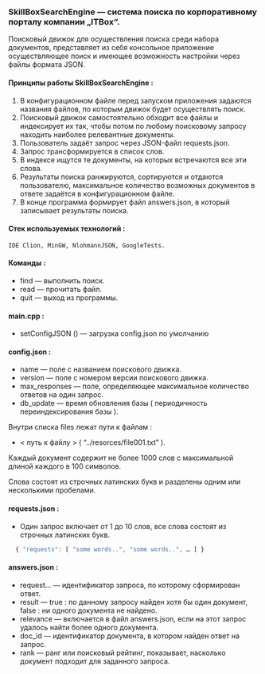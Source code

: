 ### SkillBoxSearchEngine — система поиска по корпоративному порталу компании „ITBox“. ### 
   Поисковый движок для осуществления поиска среди набора документов, 
   представляет из себя консольное приложение осуществляющее поиск 
   и имеющее возможность настройки через файлы формата JSON. 


 #### Принципы работы SkillBoxSearchEngine : ####
  1. В конфигурационном файле перед запуском приложения задаются названия
     файлов, по которым движок будет осуществлять поиск.
  2. Поисковый движок самостоятельно обходит все файлы и индексирует их так, 
     чтобы потом по любому поисковому запросу находить наиболее релевантные документы.
  3. Пользователь задаёт запрос через JSON-файл requests.json. 
  4. Запрос трансформируется в список слов.
  5. В индексе ищутся те документы, на которых встречаются все эти слова.
  6. Результаты поиска ранжируются, сортируются и отдаются пользователю,
     максимальное количество возможных документов в ответе задаётся в конфигурационном файле.
  7. В конце программа формирует файл answers.json, в который записывает результаты поиска.


#### Стек используемых технологий : ####
    IDE Clion, MinGW, NlohmannJSON, GoogleTests.


#### Команды : ####
*   find — выполнить поиск. 
*   read — прочитать файл. 
*   quit — выход из программы. 

#### main.cpp : ####
*  setConfigJSON () — загрузка config.json по умолчанию


#### config.json : ####
*  name — поле с названием поискового движка.
*  version — поле с номером версии поискового движка.
*  max_responses — поле, определяющее максимальное количество ответов на один запрос.
*  db_update — время обновления базы ( периодичность переиндексирования базы ).
 
  Внутри списка files лежат пути к файлам :
*  < путь к файлу > ( “../resorces/file001.txt” ). 

<p>  Каждый документ содержит не более 1000 слов с максимальной длиной каждого в 100 символов.</p>  
     Слова состоят из строчных латинских букв и разделены одним или несколькими пробелами.
	 

#### requests.json : ####
*  Один запрос включает от 1 до 10 слов, все слова состоят из строчных латинских букв.
```javascript
  { "requests": [ "some words..", "some words..", … ] }
```

#### answers.json : ####
*  request… — идентификатор запроса, по которому сформирован ответ.
*  result — true : по данному запросу найден хотя бы один документ, false : ни одного документа не найдено.
*  relevance — включается в файл answers.json, если на этот запрос удалось найти более одного документа.
*  doc_id — идентификатор документа, в котором найден ответ на запрос. 
*  rank — ранг или поисковый рейтинг, показывает, насколько документ подходит для заданного запроса.
